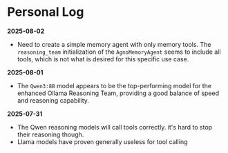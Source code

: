 # Personal Log

**2025-08-02**

- Need to create a simple memory agent with only memory tools. The `reasoning_team` initialization of the `AgnoMemoryAgent` seems to include all tools, which is not what is desired for this specific use case.

**2025-08-01**

- The `Qwen3:8B` model appears to be the top-performing model for the enhanced Ollama Reasoning Team, providing a good balance of speed and reasoning capability.

**2025-07-31**

- The Qwen reasoning models will call tools correctly. it's hard to stop their reasoning though. 
- Llama models have proven generally useless for tool calling
